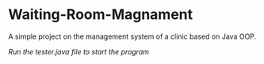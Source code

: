 # Waiting-Room-Magnament

A simple project on the management system of a clinic based on Java OOP. 

*Run the tester.java file to start the program*
